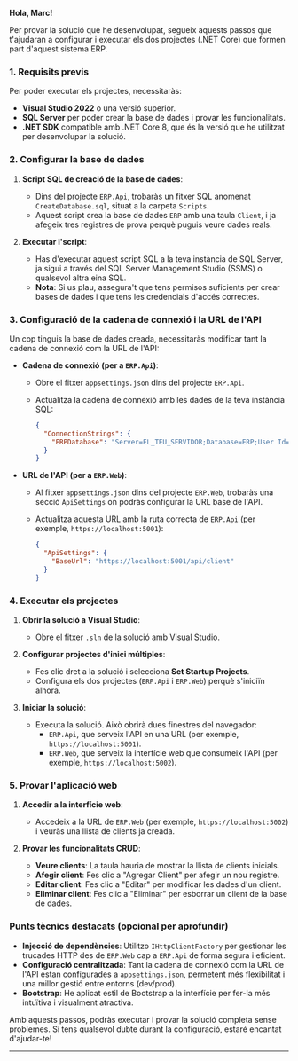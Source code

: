 **Hola, Marc!**

Per provar la solució que he desenvolupat, segueix aquests passos que t'ajudaran a configurar i executar els dos projectes (.NET Core) que formen part d'aquest sistema ERP.

### 1. Requisits previs

Per poder executar els projectes, necessitaràs:

- **Visual Studio 2022** o una versió superior.
- **SQL Server** per poder crear la base de dades i provar les funcionalitats.
- **.NET SDK** compatible amb .NET Core 8, que és la versió que he utilitzat per desenvolupar la solució.

### 2. Configurar la base de dades

1. **Script SQL de creació de la base de dades**: 
   - Dins del projecte `ERP.Api`, trobaràs un fitxer SQL anomenat `CreateDatabase.sql`, situat a la carpeta `Scripts`.
   - Aquest script crea la base de dades `ERP` amb una taula `Client`, i ja afegeix tres registres de prova perquè puguis veure dades reals.

2. **Executar l'script**: 
   - Has d'executar aquest script SQL a la teva instància de SQL Server, ja sigui a través del SQL Server Management Studio (SSMS) o qualsevol altra eina SQL.
   - **Nota**: Si us plau, assegura't que tens permisos suficients per crear bases de dades i que tens les credencials d'accés correctes.

### 3. Configuració de la cadena de connexió i la URL de l'API

Un cop tinguis la base de dades creada, necessitaràs modificar tant la cadena de connexió com la URL de l'API:

- **Cadena de connexió (per a `ERP.Api`)**:
  - Obre el fitxer `appsettings.json` dins del projecte `ERP.Api`.
  - Actualitza la cadena de connexió amb les dades de la teva instància SQL:

    ```json
    {
      "ConnectionStrings": {
        "ERPDatabase": "Server=EL_TEU_SERVIDOR;Database=ERP;User Id=EL_TEU_USUARI;Password=LA_TEVA_CONTRASENYA;"
      }
    }
    ```

- **URL de l'API (per a `ERP.Web`)**:
  - Al fitxer `appsettings.json` dins del projecte `ERP.Web`, trobaràs una secció `ApiSettings` on podràs configurar la URL base de l'API.
  - Actualitza aquesta URL amb la ruta correcta de `ERP.Api` (per exemple, `https://localhost:5001`):

    ```json
    {
      "ApiSettings": {
        "BaseUrl": "https://localhost:5001/api/client"
      }
    }
    ```

### 4. Executar els projectes

1. **Obrir la solució a Visual Studio**:
   - Obre el fitxer `.sln` de la solució amb Visual Studio.

2. **Configurar projectes d'inici múltiples**:
   - Fes clic dret a la solució i selecciona **Set Startup Projects**.
   - Configura els dos projectes (`ERP.Api` i `ERP.Web`) perquè s'iniciïn alhora.

3. **Iniciar la solució**:
   - Executa la solució. Això obrirà dues finestres del navegador:
     - `ERP.Api`, que serveix l'API en una URL (per exemple, `https://localhost:5001`).
     - `ERP.Web`, que serveix la interfície web que consumeix l'API (per exemple, `https://localhost:5002`).

### 5. Provar l'aplicació web

1. **Accedir a la interfície web**:
   - Accedeix a la URL de `ERP.Web` (per exemple, `https://localhost:5002`) i veuràs una llista de clients ja creada.

2. **Provar les funcionalitats CRUD**:
   - **Veure clients**: La taula hauria de mostrar la llista de clients inicials.
   - **Afegir client**: Fes clic a "Agregar Client" per afegir un nou registre.
   - **Editar client**: Fes clic a "Editar" per modificar les dades d'un client.
   - **Eliminar client**: Fes clic a "Eliminar" per esborrar un client de la base de dades.

### Punts tècnics destacats (opcional per aprofundir)

- **Injecció de dependències**: Utilitzo `IHttpClientFactory` per gestionar les trucades HTTP des de `ERP.Web` cap a `ERP.Api` de forma segura i eficient.
- **Configuració centralitzada**: Tant la cadena de connexió com la URL de l'API estan configurades a `appsettings.json`, permetent més flexibilitat i una millor gestió entre entorns (dev/prod).
- **Bootstrap**: He aplicat estil de Bootstrap a la interfície per fer-la més intuïtiva i visualment atractiva.

Amb aquests passos, podràs executar i provar la solució completa sense problemes. Si tens qualsevol dubte durant la configuració, estaré encantat d'ajudar-te!

--- 